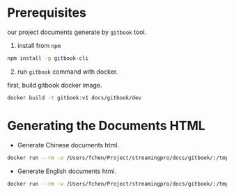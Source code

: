 
# Prerequisites

our project documents generate by `gitbook` tool.

1. install from `npm`

```bash
npm install -g gitbook-cli
```

2. run `gitbook` command with docker.

first, build gitbook docker image. 

```bash
docker build -t gitbook:v1 docs/gitbook/dev
```

# Generating the Documents HTML

- Generate Chinese documents html.
```bash
docker run --rm -v /Users/fchen/Project/streamingpro/docs/gitbook/:/tmp gitbook:v1 gitbook build /tmp/zh
```

- Generate English documents html.
```bash
docker run --rm -v /Users/fchen/Project/streamingpro/docs/gitbook/:/tmp gitbook:v1 gitbook build /tmp/en
```
